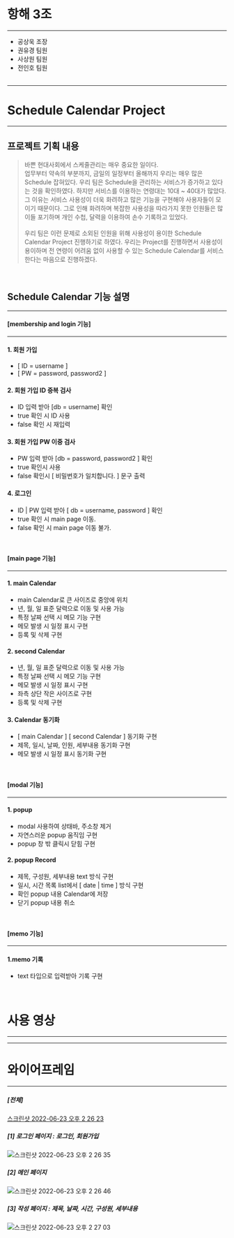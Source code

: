 # 항해 3조 
-----------------------------
- 공상욱 조장 
- 권유경 팀원 
- 사상원 팀원 
- 전인호 팀원
<br/><br/>

-----------------------------
# Schedule Calendar Project
-----------------------------

## 프로젝트 기획 내용
>바쁜 현대사회에서 스케줄관리는 매우 중요한 일이다.<br/>
>업무부터 약속의 부분까지, 금일의 일정부터 올해까지 우리는 매우 많은 Schedule 잡혀있다.
>우리 팀은 Schedule을 관리하는 서비스가 증가하고 있다는 것을 확인하였다.
>하지만 서비스를 이용하는 연령대는 10대 ~ 40대가 많았다. 그 이유는 서비스 사용성이 더욱 화려하고 많은 기능을 구현해야 사용자들이 모이기 때문이다.
>그로 인해 화려하며 복잡한 사용성을 따라가지 못한 인원들은 많이들 포기하며 개인 수첩, 달력을 이용하여 손수 기록하고 있었다.<br/><br/>
>우리 팀은 이런 문제로 소외된 인원을 위해 사용성이 용이한 Schedule Calendar Project 진행하기로 하였다. 
>우리는 Project를 진행하면서 사용성이 용이하며 전 연령이 어려움 없이 사용할 수 있는 Schedule Calendar를 서비스한다는 마음으로 진행하겠다.  

<br/>

## Schedule Calendar 기능 설명
-----------------------------
#### [membership and login 기능]
-----------------------------
#### 1. 회원 가입
   * [ ID = username ]
   * [ PW = password, password2 ]

#### 2. 회원 가입 ID 중복 검사<br/>
   * ID 입력 받아 [db = username] 확인
   * true 확인 시 ID 사용
   * false 확인 시 재입력
   
#### 3. 회원 가입 PW 이중 검사<br/>
   * PW 입력 받아 [db = password, password2 ] 확인
   * true 확인시 사용
   * false 확인시 [ 비밀번호가 일치합니다. ] 문구 출력
   
#### 4. 로그인 
   * ID | PW 입력 받아 [ db = username, password ] 확인
   * true 확인 시 main page 이동.
   * false 확인 시 main page 이동 불가.


<br/>

#### [main page 기능]
-----------------------------
#### 1. main Calendar
   * main Calendar로 큰 사이즈로 중앙에 위치
   * 년, 월, 일 표준 달력으로 이동 및 사용 가능
   * 특정 날짜 선택 시 메모 기능 구현
   * 메모 발생 시 일정 표시 구현
   * 등록 및 삭제 구현 

#### 2. second Calendar
   * 년, 월, 일 표준 달력으로 이동 및 사용 가능
   * 특정 날짜 선택 시 메모 기능 구현
   * 메모 발생 시 일정 표시 구현
   * 좌측 상단 작은 사이즈로 구현
   * 등록 및 삭제 구현 

#### 3. Calendar 동기화
   * [ main Calendar ] [ second Calendar ] 동기화 구현
   * 제목, 일시, 날짜, 인원, 세부내용 동기화 구현
   * 메모 발생 시 일정 표시 동기화 구현 


<br/>

#### [modal 기능]
-----------------------------
#### 1. popup
   * modal 사용하여 상태바, 주소창 제거
   * 자연스러운 popup 움직임 구현
   * popup 창 밖 클릭시 닫힘 구현

#### 2. popup Record
   * 제목, 구성원, 세부내용 text 방식 구현
   * 일시, 시간 목록 list에서 [ date | time ] 방식 구현
   * 확인 popup 내용 Calendar에 저장
   * 닫기 popup 내용 취소


<br/>

#### [memo 기능]
-----------------------------
#### 1.memo 기록  
   * text 타입으로 입력받아 기록 구현


<br/>


# 사용 영상
-----------------------------


-----------------------------
# 와이어프레임
-----------------------------
##### [전체]
[스크린샷 2022-06-23 오후 2 26 23](https://user-images.githubusercontent.com/100742282/175222004-a09bfb0f-ea29-487c-952d-74e25b4f655d.png)

##### [1] 로그인 페이지 : 로그인, 회원가입
![스크린샷 2022-06-23 오후 2 26 35](https://user-images.githubusercontent.com/100742282/175222065-a0e6aef1-fe0f-4cc5-a7a0-608372da8389.png)

##### [2] 메인 페이지
![스크린샷 2022-06-23 오후 2 26 46](https://user-images.githubusercontent.com/100742282/175222084-de3ebb6f-e7ec-40f2-be5c-ae65d725f49b.png)

##### [3] 작성 페이지 : 제목, 날짜, 시간, 구성원, 세부내용
![스크린샷 2022-06-23 오후 2 27 03](https://user-images.githubusercontent.com/100742282/175222100-65381183-192b-4537-bc43-e1678968ad92.png)


